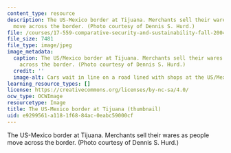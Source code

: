 ```yaml
---
content_type: resource
description: The US-Mexico border at Tijuana. Merchants sell their wares as people
  move across the border. (Photo courtesy of Dennis S. Hurd.)
file: /courses/17-559-comparative-security-and-sustainability-fall-2004/e9299561a1181f6884ac0eabc59000cf_17-559f04-th.jpg
file_size: 7481
file_type: image/jpeg
image_metadata:
  caption: The US/Mexico border at Tijuana. Merchants sell their wares as people move
    across the border. (Photo courtesy of Dennis S. Hurd.)
  credit: ''
  image-alt: Cars wait in line on a road lined with shops at the US/Mexican border.
learning_resource_types: []
license: https://creativecommons.org/licenses/by-nc-sa/4.0/
ocw_type: OCWImage
resourcetype: Image
title: The US-Mexico border at Tijuana (thumbnail)
uid: e9299561-a118-1f68-84ac-0eabc59000cf
---
```

The US-Mexico border at Tijuana. Merchants sell their wares as people move across the border. (Photo courtesy of Dennis S. Hurd.)